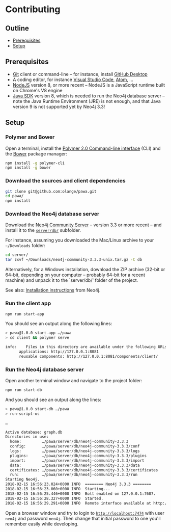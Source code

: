 # Contributing

## Outline

* [Prerequisites](#prerequisites)
* [Setup](#setup)

## Prerequisites

* [Git](https://git-scm.com) client or command-line – for instance, install [GitHub Desktop](https://desktop.github.com)
* A coding editor, for instance [Visual Studio Code](https://code.visualstudio.com), [Atom](https://atom.io), …
* [NodeJS](https://nodejs.org/en/) version 8, or more recent – NodeJS is a JavaScript runtime built on Chrome's V8 engine
* [Java SDK](http://www.oracle.com/technetwork/java/javase/downloads/jdk8-downloads-2133151.html) version 8, which is needed to run the Neo4j database server – note the Java Runtime Environment (JRE) is not enough, and that Java version 9 is not supported yet by Neo4j 3.3!

## Setup

### Polymer and Bower

Open a terminal, install the [Polymer 2.0 Command-line interface](https://www.polymer-project.org/2.0/start/install-2-0) (CLI) and the [Bower](https://bower.io) package manager:

```bash
npm install -g polymer-cli
npm install -g bower
```

### Download the sources and client dependencies

```bash
git clone git@github.com:olange/pawa.git
cd pawa/
npm install
```

### Download the Neo4j database server

Download the [Neo4j Community Server](https://neo4j.com/download/other-releases/#releases) – version 3.3 or more recent – and install it to the [`server/db/`](../server/db/) subfolder.

For instance, assuming you downloaded the Mac/Linux archive to your `~/Downloads` folder:

```bash
cd server/
tar zxvf ~/Downloads/neo4j-community-3.3.3-unix.tar.gz -C db
```

Alternatively, for a Windows installation, download the ZIP archive (32-bit or 64-bit, depending on your computer – probably 64-bit for a recent machine) and unpack it to the `server/db/' folder of the project.

See also: [Installation instructions](https://neo4j.com/docs/operations-manual/current/installation/) from Neo4j.

### Run the client app

```bash
npm run start-app
```

You should see an output along the following lines:

```bash
> pawa@1.0.0 start-app …/pawa
> cd client && polymer serve

info:    Files in this directory are available under the following URLs
      applications: http://127.0.0.1:8081
      reusable components: http://127.0.0.1:8081/components/client/
```

### Run the Neo4j database server

Open another terminal window and navigate to the project folder:

```bash
npm run start-db
```

And you should see an output along the lines:

```bash
> pawa@1.0.0 start-db …/pawa
> run-script-os

…

Active database: graph.db
Directories in use:
  home:         …/pawa/server/db/neo4j-community-3.3.3
  config:       …/pawa/server/db/neo4j-community-3.3.3/conf
  logs:         …/pawa/server/db/neo4j-community-3.3.3/logs
  plugins:      …/pawa/server/db/neo4j-community-3.3.3/plugins
  import:       …/pawa/server/db/neo4j-community-3.3.3/import
  data:         …/pawa/server/db/neo4j-community-3.3.3/data
  certificates: …/pawa/server/db/neo4j-community-3.3.3/certificates
  run:          …/pawa/server/db/neo4j-community-3.3.3/run
Starting Neo4j.
2018-02-15 16:56:23.024+0000 INFO  ======== Neo4j 3.3.3 ========
2018-02-15 16:56:23.060+0000 INFO  Starting...
2018-02-15 16:56:25.446+0000 INFO  Bolt enabled on 127.0.0.1:7687.
2018-02-15 16:56:28.327+0000 INFO  Started.
2018-02-15 16:56:29.291+0000 INFO  Remote interface available at http://localhost:7474/
```

Open a browser window and try to login to [`http://localhost:7474`](http://localhost:7474) with user `neo4j` and password `neo4j`. Then change that initial password to one you'll remember easily while developing.